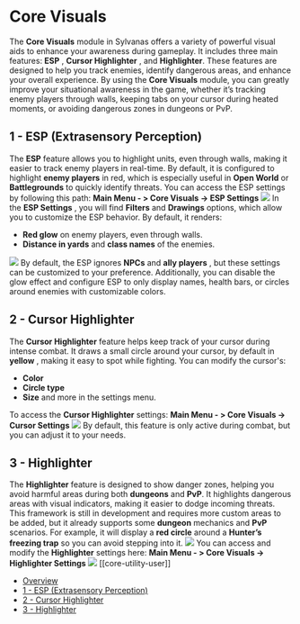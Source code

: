 # Core Visuals

The **Core Visuals** module in Sylvanas offers a variety of powerful visual aids to enhance your awareness during gameplay. It includes three main features: **ESP** , **Cursor Highlighter** , and **Highlighter**. These features are designed to help you track enemies, identify dangerous areas, and enhance your overall experience. By using the **Core Visuals** module, you can greatly improve your situational awareness in the game, whether it’s tracking enemy players through walls, keeping tabs on your cursor during heated moments, or avoiding dangerous zones in dungeons or PvP.

## 1 - ESP (Extrasensory Perception)[​](https://docs.project-sylvanas.net/docs/<#1---esp-extrasensory-perception> "Direct link to 1---esp-extrasensory-perception")

The **ESP** feature allows you to highlight units, even through walls, making it easier to track enemy players in real-time. By default, it is configured to highlight **enemy players** in red, which is especially useful in **Open World** or **Battlegrounds** to quickly identify threats.
You can access the ESP settings by following this path: **Main Menu - > Core Visuals -> ESP Settings**
![](https://downloads.project-sylvanas.net/1728135335816-esp_menu_path.png)
In the **ESP Settings** , you will find **Filters** and **Drawings** options, which allow you to customize the ESP behavior. By default, it renders:

- **Red glow** on enemy players, even through walls.
- **Distance in yards** and **class names** of the enemies.

![](https://downloads.project-sylvanas.net/1728135366224-esp_showcase_user.jpg)
By default, the ESP ignores **NPCs** and **ally players** , but these settings can be customized to your preference. Additionally, you can disable the glow effect and configure ESP to only display names, health bars, or circles around enemies with customizable colors.

## 2 - Cursor Highlighter[​](https://docs.project-sylvanas.net/docs/<#2---cursor-highlighter> "Direct link to 2---cursor-highlighter")

The **Cursor Highlighter** feature helps keep track of your cursor during intense combat. It draws a small circle around your cursor, by default in **yellow** , making it easy to spot while fighting.
You can modify the cursor's:

- **Color**
- **Circle type**
- **Size** and more in the settings menu.

To access the **Cursor Highlighter** settings: **Main Menu - > Core Visuals -> Cursor Settings**
![](https://downloads.project-sylvanas.net/1728135413235-esp_cursor_settings.png)
By default, this feature is only active during combat, but you can adjust it to your needs.

## 3 - Highlighter[​](https://docs.project-sylvanas.net/docs/<#3---highlighter> "Direct link to 3---highlighter")

The **Highlighter** feature is designed to show danger zones, helping you avoid harmful areas during both **dungeons** and **PvP**. It highlights dangerous areas with visual indicators, making it easier to dodge incoming threats.
This framework is still in development and requires more custom areas to be added, but it already supports some **dungeon** mechanics and **PvP** scenarios. For example, it will display a **red circle** around a **Hunter’s freezing trap** so you can avoid stepping into it.
![](https://downloads.project-sylvanas.net/1728135438885-trap_esp_highlight.png)
You can access and modify the **Highlighter** settings here: **Main Menu - > Core Visuals -> Highlighter Settings**
![](https://downloads.project-sylvanas.net/1728135466193-esp_highlighter_settings.png)
[[core-utility-user]]

- [Overview](https://docs.project-sylvanas.net/docs/<#overview>)
- [1 - ESP (Extrasensory Perception)](https://docs.project-sylvanas.net/docs/<#1---esp-extrasensory-perception>)
- [2 - Cursor Highlighter](https://docs.project-sylvanas.net/docs/<#2---cursor-highlighter>)
- [3 - Highlighter](https://docs.project-sylvanas.net/docs/<#3---highlighter>)
